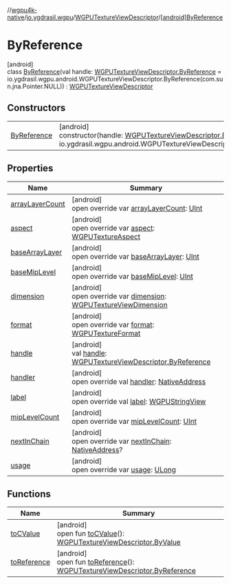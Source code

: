 //[wgpu4k-native](../../../../index.md)/[io.ygdrasil.wgpu](../../index.md)/[WGPUTextureViewDescriptor](../index.md)/[[android]ByReference](index.md)

# ByReference

[android]\
class [ByReference](index.md)(val handle: [WGPUTextureViewDescriptor.ByReference](../../../io.ygdrasil.wgpu.android/-w-g-p-u-texture-view-descriptor/-by-reference/index.md) = io.ygdrasil.wgpu.android.WGPUTextureViewDescriptor.ByReference(com.sun.jna.Pointer.NULL)) : [WGPUTextureViewDescriptor](../index.md)

## Constructors

| | |
|---|---|
| [ByReference](-by-reference.md) | [android]<br>constructor(handle: [WGPUTextureViewDescriptor.ByReference](../../../io.ygdrasil.wgpu.android/-w-g-p-u-texture-view-descriptor/-by-reference/index.md) = io.ygdrasil.wgpu.android.WGPUTextureViewDescriptor.ByReference(com.sun.jna.Pointer.NULL)) |

## Properties

| Name | Summary |
|---|---|
| [arrayLayerCount](array-layer-count.md) | [android]<br>open override var [arrayLayerCount](array-layer-count.md): [UInt](https://kotlinlang.org/api/core/kotlin-stdlib/kotlin/-u-int/index.html) |
| [aspect](aspect.md) | [android]<br>open override var [aspect](aspect.md): [WGPUTextureAspect](../../-w-g-p-u-texture-aspect/index.md) |
| [baseArrayLayer](base-array-layer.md) | [android]<br>open override var [baseArrayLayer](base-array-layer.md): [UInt](https://kotlinlang.org/api/core/kotlin-stdlib/kotlin/-u-int/index.html) |
| [baseMipLevel](base-mip-level.md) | [android]<br>open override var [baseMipLevel](base-mip-level.md): [UInt](https://kotlinlang.org/api/core/kotlin-stdlib/kotlin/-u-int/index.html) |
| [dimension](dimension.md) | [android]<br>open override var [dimension](dimension.md): [WGPUTextureViewDimension](../../-w-g-p-u-texture-view-dimension/index.md) |
| [format](format.md) | [android]<br>open override var [format](format.md): [WGPUTextureFormat](../../-w-g-p-u-texture-format/index.md) |
| [handle](handle.md) | [android]<br>val [handle](handle.md): [WGPUTextureViewDescriptor.ByReference](../../../io.ygdrasil.wgpu.android/-w-g-p-u-texture-view-descriptor/-by-reference/index.md) |
| [handler](handler.md) | [android]<br>open override val [handler](handler.md): [NativeAddress](../../../ffi/-native-address/index.md) |
| [label](label.md) | [android]<br>open override val [label](label.md): [WGPUStringView](../../-w-g-p-u-string-view/index.md) |
| [mipLevelCount](mip-level-count.md) | [android]<br>open override var [mipLevelCount](mip-level-count.md): [UInt](https://kotlinlang.org/api/core/kotlin-stdlib/kotlin/-u-int/index.html) |
| [nextInChain](next-in-chain.md) | [android]<br>open override var [nextInChain](next-in-chain.md): [NativeAddress](../../../ffi/-native-address/index.md)? |
| [usage](usage.md) | [android]<br>open override var [usage](usage.md): [ULong](https://kotlinlang.org/api/core/kotlin-stdlib/kotlin/-u-long/index.html) |

## Functions

| Name | Summary |
|---|---|
| [toCValue](../[android]to-c-value.md) | [android]<br>open fun [toCValue](../[android]to-c-value.md)(): [WGPUTextureViewDescriptor.ByValue](../../../io.ygdrasil.wgpu.android/-w-g-p-u-texture-view-descriptor/-by-value/index.md) |
| [toReference](../to-reference.md) | [android]<br>open fun [toReference](../to-reference.md)(): [WGPUTextureViewDescriptor.ByReference](../../../io.ygdrasil.wgpu.android/-w-g-p-u-texture-view-descriptor/-by-reference/index.md) |